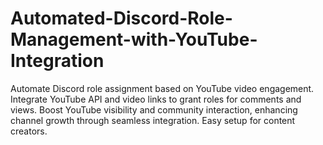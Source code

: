# Automated-Discord-Role-Management-with-YouTube-Integration
Automate Discord role assignment based on YouTube video engagement. Integrate YouTube API and video links to grant roles for comments and views. Boost YouTube visibility and community interaction, enhancing channel growth through seamless integration. Easy setup for content creators.
